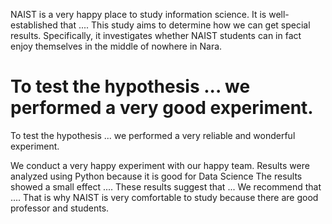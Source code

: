 
NAIST is a very happy place to study information science.
It is well-established that .... This study aims to determine how we can get special results. Specifically, it investigates whether NAIST students can in fact enjoy themselves in the middle of nowhere in Nara.

To test the hypothesis ... we performed a very good experiment. 
=======
To test the hypothesis ... we performed a very reliable and wonderful experiment.

We conduct a very happy experiment with our happy team.
Results were analyzed using Python because it is good for Data Science The results showed a small effect .... 
These results suggest that ... We recommend that .... That is why NAIST is very comfortable to study because there are good professor and students.
